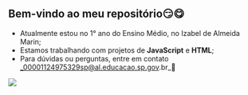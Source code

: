 ## Bem-vindo ao meu repositório😏😋
- Atualmente estou no 1° ano do Ensino Médio, no Izabel de Almeida Marin;
- Estamos trabalhando com projetos de **JavaScript** e **HTML**;
- Para dúvidas ou perguntas, entre em contato _00001124975329sp@al.educacao.sp.gov.br_📩

![](https://media.tenor.com/PXupL3bOuSAAAAAM/gojo-satoru-hottie.gif)
